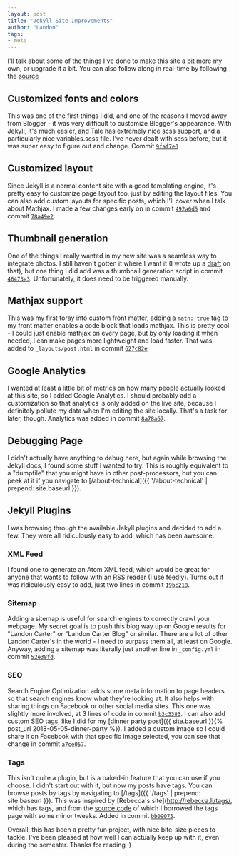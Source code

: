 ```yaml
---
layout: post
title: "Jekyll Site Improvements"
author: "Landon"
tags:
- meta
---
```


I'll talk about some of the things I've done to make this site a bit more my own, or upgrade it a bit. You can also follow along in real-time by following the [source](https://github.com/lycarter/lycarter.github.com)

## Customized fonts and colors
This was one of the first things I did, and one of the reasons I moved away from Blogger - it was very difficult to customize Blogger's appearance, With Jekyll, it's much easier, and Tale has extremely nice scss support, and a particularly nice variables.scss file. I've never dealt with scss before, but it was super easy to figure out and change. Commit [`9faf7e0`](https://github.com/lycarter/lycarter.github.com/commit/9faf7e06ed6dae4a9065417798e4d7f97b8c018e#diff-a747c56a582f71180f6c87cc19d7bae9)

## Customized layout
Since Jekyll is a normal content site with a good templating engine, it's pretty easy to customize page layout too, just by editing the layout files. You can also add custom layouts for specific posts, which I'll cover when I talk about Mathjax. I made a few changes early on in commit [`492a6d5`](https://github.com/lycarter/lycarter.github.com/commit/492a6d59076fff15e9c9365edd0ae191bb3ee4f8) and commit [`78a49e2`](https://github.com/lycarter/lycarter.github.com/commit/78a49e226a7a9d19a45e4050c636df8759be0f61).

## Thumbnail generation
One of the things I really wanted in my new site was a seamless way to integrate photos. I still haven't gotten it where I want it (I wrote up a [draft](https://github.com/lycarter/lycarter.github.com/blob/master/_drafts/2018-03-19-content-vs-perfection.md) on that), but one thing I did add was a thumbnail generation script in commit [`46473e3`](https://github.com/lycarter/lycarter.github.com/commit/46473e3efa922c3f4e51ba9b60872bebbe16de6e). Unfortunately, it does need to be triggered manually.

## Mathjax support
This was my first foray into custom front matter, adding a `math: true` tag to my front matter enables a code block that loads mathjax. This is pretty cool - I could just enable mathjax on every page, but by only loading it when needed, I can make pages more lightweight and load faster. That was added to `_layouts/post.html` in commit [`627c82e`](https://github.com/lycarter/lycarter.github.com/commit/627c82e3132542b9395a0b8afbdf92c1014ee107#diff-663f387b6a1a407ab38de055a12bc7c8)

## Google Analytics
I wanted at least a little bit of metrics on how many people actually looked at this site, so I added Google Analytics. I should probably add a customization so that analytics is only added on the live site, because I definitely pollute my data when I'm editing the site locally. That's a task for later, though. Analytics was added in commit [`8a78a67`](https://github.com/lycarter/lycarter.github.com/commit/8a78a676fbcdab491330f85305f847d3622b4b34).

## Debugging Page
I didn't actually have anything to debug here, but again while browsing the Jekyll docs, I found some stuff I wanted to try. This is roughly equivalent to a "dumpfile" that you might have in other post-processors, but you can peek at it if you navigate to [/about-technical]({{ '/about-technical' | prepend: site.baseurl }}).

## Jekyll Plugins

I was browsing through the available Jekyll plugins and decided to add a few. They were all ridiculously easy to add, which has been awesome.

### XML Feed
I found one to generate an Atom XML feed, which would be great for anyone that wants to follow with an RSS reader (I use feedly). Turns out it was ridiculously easy to add, just two lines in commit [`19bc218`](https://github.com/lycarter/lycarter.github.com/commit/19bc218d0f675fb795fd5951df3f02852b4117df).

### Sitemap
Adding a sitemap is useful for search engines to correctly crawl your webpage. My secret goal is to push this blog way up on Google results for "Landon Carter" or "Landon Carter Blog" or similar. There are a lot of other Landon Carter's in the world - I need to surpass them all, at least on Google. Anyway, adding a sitemap was literally just another line in `_config.yml` in commit [`52e38fd`](https://github.com/lycarter/lycarter.github.com/commit/52e38fd4a583010a468f069295f93c344734ffa3).

### SEO
Search Engine Optimization adds some meta information to page headers so that search engines know what they're looking at. It also helps with sharing things on Facebook or other social media sites. This one was slightly more involved, at 3 lines of code in commit [`b3c3383`](https://github.com/lycarter/lycarter.github.com/commit/b3c338366b6b62a8ce37010c81779e1c3df219b5). I can also add custom SEO tags, like I did for my [dinner party post]({{ site.baseurl }}{% post_url 2018-05-05-dinner-party %}). I added a custom image so I could share it on Facebook with that specific image selected, you can see that change in commit [`a7ce057`](https://github.com/lycarter/lycarter.github.com/commit/a7ce057a6ac20cfcf20d2802ff2e0b276413990f).

### Tags
This isn't quite a plugin, but is a baked-in feature that you can use if you choose. I didn't start out with it, but now my posts have tags. You can browse posts by tags by navigating to [/tags]({{ '/tags' | prepend: site.baseurl }}). This was inspired by [Rebecca's site](http://rebecca.li/tags/, which has tags, and from the [source code](https://github.com/rebeccali/rliwebsite) of which I borrowed the tags page with some minor tweaks. Added in commit [`bb09075`](https://github.com/lycarter/lycarter.github.com/commit/bb09075e26637d92e123af0dd8d6939e9fd82916).

Overall, this has been a pretty fun project, with nice bite-size pieces to tackle. I've been pleased at how well I can actually keep up with it, even during the semester. Thanks for reading :)